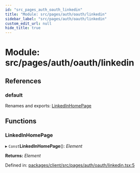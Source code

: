 ```yaml
---
id: "src_pages_auth_oauth_linkedin"
title: "Module: src/pages/auth/oauth/linkedin"
sidebar_label: "src/pages/auth/oauth/linkedin"
custom_edit_url: null
hide_title: true
---
```


# Module: src/pages/auth/oauth/linkedin

## References

### default

Renames and exports: [LinkedInHomePage](src_pages_auth_oauth_linkedin.md#linkedinhomepage)

## Functions

### LinkedInHomePage

▸ `Const`**LinkedInHomePage**(): *Element*

**Returns:** *Element*

Defined in: [packages/client/src/pages/auth/oauth/linkedin.tsx:5](https://github.com/xr3ngine/xr3ngine/blob/2d83606b6/packages/client/src/pages/auth/oauth/linkedin.tsx#L5)
